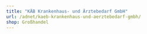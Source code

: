 ```yaml
---
title: "KÄB Krankenhaus- und Ärztebedarf GmbH"
url: /adnet/kaeb-krankenhaus-und-aerztebedarf-gmbh/
shop: Großhandel
---
```

